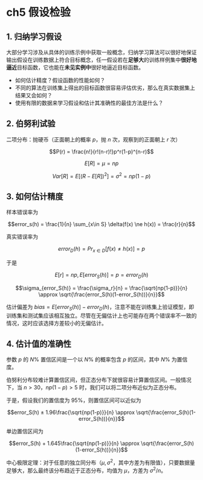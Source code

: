 # ch5 假设检验

## 1. 归纳学习假设

大部分学习涉及从具体的训练示例中获取一般概念，归纳学习算法可以很好地保证输出假设在训练数据上符合目标概念，任一假设若在**足够大**的训练样例集中**很好地逼近**目标函数，它也能在**未见实例中**很好地逼近目标函数。

- 如何估计精度？假设函数的性能如何？
- 不同的算法在训练集上得出的目标函数很容易评估优劣，那么在真实数据集上结果又会如何？
- 使用有限的数据来学习假设和估计其准确性的最佳方法是什么？

## 2. 伯努利试验

二项分布：抛硬币（正面朝上的概率 $p$，抛 $n$ 次，观察到的正面朝上 $r$ 次）

$$P(r) = \frac{n!}{r!(n-r)!}p^r(1-p)^(n-r)$$

$$E[R] = \mu = np$$

$$Var[R] = E[(R-E[R])^2] = \sigma^2 = np(1-p)$$

## 3. 如何估计精度

样本错误率为

$$error_s(h) = \frac{1}{n} \sum_{x\in S} \delta(f(x) \ne h(x)) = \frac{r}{n}$$ 

真实错误率为

$$error_D(h) = Pr_{x\in D}[f(x) \ne h(x)] = p$$

于是

$$E[r] = np, E[error_S(h)] = p = error_D(h)$$

$$\sigma_{error_S(h)} = \frac{\sigma_r}{n} = \frac{\sqrt{np(1-p)}}{n} \approx \sqrt{\frac{error_S(h)(1-error_S(h))}{n}}$$

估计偏差为 $bias = E[error_S(h)] - error_D(h)$，注意不能在训练集上验证模型，即训练集和测试集应该相互独立。尽管在无偏估计上也可能存在两个错误率不一致的情况，这时应该选择方差较小的无偏估计。

## 4. 估计值的准确性

参数 $p$ 的 $N \%$ 置信区间是一个以 $N \%$ 的概率包含 $p$ 的区间，其中 $N\%$ 为置信度。

伯努利分布较难计算置信区间，但正态分布下就很容易计算置信区间。一般情况下，当 $n>30$，$np(1-p)>5$ 时，我们可以将二项分布近似为正态分布。

于是，假设我们的置信度为 $95\%$，则置信区间可以近似为

$$error_S(h) ± 1.96\frac{\sqrt{np(1-p)}}{n} \approx \sqrt{\frac{error_S(h)(1-error_S(h))}{n}}$$

单边置信区间为

$$error_S(h) + 1.645\frac{\sqrt{np(1-p)}}{n} \approx \sqrt{\frac{error_S(h)(1-error_S(h))}{n}}$$

中心极限定理：对于任意的独立同分布（$\mu , \sigma^2$，其中方差为有限值），只要数据量足够大，那么最终该分布趋近于正态分布，均值为 $\mu$，方差为 $\sigma^2 / n$。